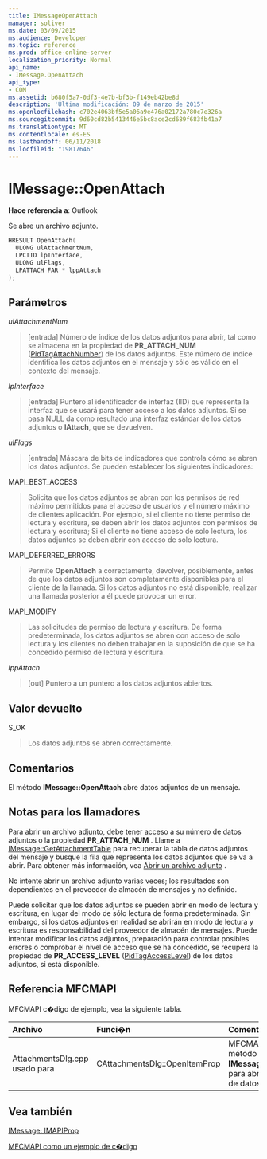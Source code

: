 ```yaml
---
title: IMessageOpenAttach
manager: soliver
ms.date: 03/09/2015
ms.audience: Developer
ms.topic: reference
ms.prod: office-online-server
localization_priority: Normal
api_name:
- IMessage.OpenAttach
api_type:
- COM
ms.assetid: b680f5a7-0df3-4e7b-bf3b-f149eb42be8d
description: 'Última modificación: 09 de marzo de 2015'
ms.openlocfilehash: c702e4063bf5e5a06a9e476a02172a780c7e326a
ms.sourcegitcommit: 9d60cd82b5413446e5bc8ace2cd689f683fb41a7
ms.translationtype: MT
ms.contentlocale: es-ES
ms.lasthandoff: 06/11/2018
ms.locfileid: "19817646"
---
```

# <a name="imessageopenattach"></a>IMessage::OpenAttach

  
  
**Hace referencia a**: Outlook 
  
Se abre un archivo adjunto. 
  
```cpp
HRESULT OpenAttach(
  ULONG ulAttachmentNum,
  LPCIID lpInterface,
  ULONG ulFlags,
  LPATTACH FAR * lppAttach
);
```

## <a name="parameters"></a>Parámetros

 _ulAttachmentNum_
  
> [entrada] Número de índice de los datos adjuntos para abrir, tal como se almacena en la propiedad de **PR_ATTACH_NUM** ([PidTagAttachNumber](pidtagattachnumber-canonical-property.md)) de los datos adjuntos. Este número de índice identifica los datos adjuntos en el mensaje y sólo es válido en el contexto del mensaje.
    
 _lpInterface_
  
> [entrada] Puntero al identificador de interfaz (IID) que representa la interfaz que se usará para tener acceso a los datos adjuntos. Si se pasa NULL da como resultado una interfaz estándar de los datos adjuntos o **IAttach**, que se devuelven. 
    
 _ulFlags_
  
> [entrada] Máscara de bits de indicadores que controla cómo se abren los datos adjuntos. Se pueden establecer los siguientes indicadores: 
    
MAPI_BEST_ACCESS 
  
> Solicita que los datos adjuntos se abran con los permisos de red máximo permitidos para el acceso de usuarios y el número máximo de clientes aplicación. Por ejemplo, si el cliente no tiene permiso de lectura y escritura, se deben abrir los datos adjuntos con permisos de lectura y escritura; Si el cliente no tiene acceso de solo lectura, los datos adjuntos se deben abrir con acceso de solo lectura. 
    
MAPI_DEFERRED_ERRORS 
  
> Permite **OpenAttach** a correctamente, devolver, posiblemente, antes de que los datos adjuntos son completamente disponibles para el cliente de la llamada. Si los datos adjuntos no está disponible, realizar una llamada posterior a él puede provocar un error. 
    
MAPI_MODIFY 
  
> Las solicitudes de permiso de lectura y escritura. De forma predeterminada, los datos adjuntos se abren con acceso de solo lectura y los clientes no deben trabajar en la suposición de que se ha concedido permiso de lectura y escritura. 
    
 _lppAttach_
  
> [out] Puntero a un puntero a los datos adjuntos abiertos.
    
## <a name="return-value"></a>Valor devuelto

S_OK 
  
> Los datos adjuntos se abren correctamente.
    
## <a name="remarks"></a>Comentarios

El método **IMessage::OpenAttach** abre datos adjuntos de un mensaje. 
  
## <a name="notes-to-callers"></a>Notas para los llamadores

Para abrir un archivo adjunto, debe tener acceso a su número de datos adjuntos o la propiedad **PR_ATTACH_NUM** . Llame a [IMessage::GetAttachmentTable](imessage-getattachmenttable.md) para recuperar la tabla de datos adjuntos del mensaje y busque la fila que representa los datos adjuntos que se va a abrir. Para obtener más información, vea [Abrir un archivo adjunto](opening-an-attachment.md) . 
  
No intente abrir un archivo adjunto varias veces; los resultados son dependientes en el proveedor de almacén de mensajes y no definido.
  
Puede solicitar que los datos adjuntos se pueden abrir en modo de lectura y escritura, en lugar del modo de sólo lectura de forma predeterminada. Sin embargo, si los datos adjuntos en realidad se abrirán en modo de lectura y escritura es responsabilidad del proveedor de almacén de mensajes. Puede intentar modificar los datos adjuntos, preparación para controlar posibles errores o comprobar el nivel de acceso que se ha concedido, se recupera la propiedad de **PR_ACCESS_LEVEL** ([PidTagAccessLevel](pidtagaccesslevel-canonical-property.md)) de los datos adjuntos, si está disponible. 
  
## <a name="mfcmapi-reference"></a>Referencia MFCMAPI

MFCMAPI c�digo de ejemplo, vea la siguiente tabla.
  
|**Archivo**|**Funci�n**|**Comentario**|
|:-----|:-----|:-----|
|AttachmentsDlg.cpp usado para  <br/> |CAttachmentsDlg::OpenItemProp  <br/> |MFCMAPI usa el método **IMessage::OpenAttach** para abrir los objetos de datos adjuntos,  <br/> |
   
## <a name="see-also"></a>Vea también



[IMessage: IMAPIProp](imessageimapiprop.md)


[MFCMAPI como un ejemplo de c�digo](mfcmapi-as-a-code-sample.md)

